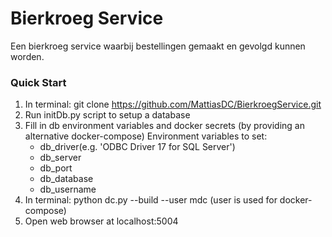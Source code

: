 # Bierkroeg Service
Een bierkroeg service waarbij bestellingen gemaakt en gevolgd kunnen worden.

### Quick Start

1) In terminal: git clone https://github.com/MattiasDC/BierkroegService.git
2) Run initDb.py script to setup a database
3) Fill in db environment variables and docker secrets (by providing an alternative docker-compose)
	Environment variables to set:
	- db_driver(e.g. 'ODBC Driver 17 for SQL Server')
    - db_server
    - db_port
    - db_database
    - db_username
4) In terminal: python dc.py --build --user mdc (user is used for docker-compose)
6) Open web browser at localhost:5004
